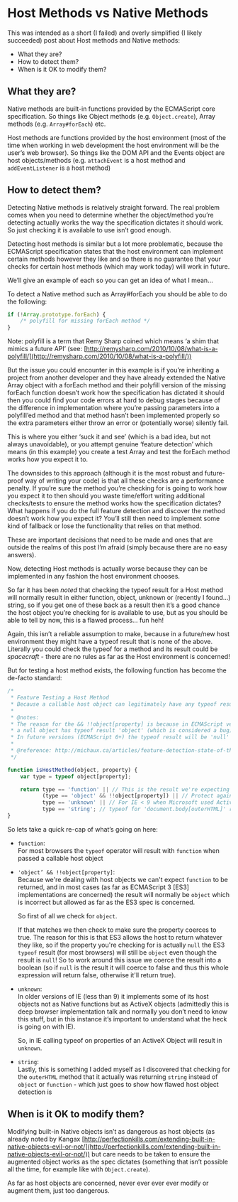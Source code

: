 Host Methods vs Native Methods
==============================

This was intended as a short (I failed) and overly simplified (I likely succeeded) post about Host methods and Native methods:

* What they are?
* How to detect them?
* When is it OK to modify them?

What they are?
--------------

Native methods are built-in functions provided by the ECMAScript core specification. So things like Object methods (e.g. `Object.create`), Array methods (e.g. `Array#forEach`) etc.

Host methods are functions provided by the host environment (most of the time when working in web development the host environment will be the user’s web browser). So things like the DOM API and the Events object are host objects/methods (e.g. `attachEvent` is a host method and `addEventListener` is a host method)

How to detect them?
-------------------

Detecting Native methods is relatively straight forward. The real problem comes when you need to determine whether the object/method you’re detecting actually works the way the specification dictates it should work. So just checking it is available to use isn’t good enough.

Detecting host methods is similar but a lot more problematic, because the ECMAScript specification states that the host environment can implement certain methods however they like and so there is no guarantee that your checks for certain host methods (which may work today) will work in future.

We’ll give an example of each so you can get an idea of what I mean…

To detect a Native method such as Array#forEach you should be able to do the following:

```js
if (!Array.prototype.forEach) { 
	/* polyfill for missing forEach method */ 
}
```

Note: polyfill is a term that Remy Sharp coined which means ‘a shim that mimics a future API’ (see: [http://remysharp.com/2010/10/08/what-is-a-polyfill/](http://remysharp.com/2010/10/08/what-is-a-polyfill/))

But the issue you could encounter in this example is if you’re inheriting a project from another developer and they have already extended the Native Array object with a forEach method and their polyfill version of the missing forEach function doesn’t work how the specification has dictated it should then you could find your code errors at hard to debug stages because of the difference in implementation where you’re passing parameters into a polyfill’ed method and that method hasn’t been implemented properly so the extra parameters either throw an error or (potentially worse) silently fail.

This is where you either ‘suck it and see’ (which is a bad idea, but not always unavoidable), or you attempt genuine ‘feature detection’ which means (in this example) you create a test Array and test the forEach method works how you expect it to.

The downsides to this approach (although it is the most robust and future-proof way of writing your code) is that all these checks are a performance penalty. If you’re sure the method you’re checking for is going to work how you expect it to then should you waste time/effort writing additional checks/tests to ensure the method works how the specification dictates? What happens if you do the full feature detection and discover the method doesn’t work how you expect it? You’ll still then need to implement some kind of fallback or lose the functionality that relies on that method.

These are important decisions that need to be made and ones that are outside the realms of this post I’m afraid (simply because there are no easy answers).

Now, detecting Host methods is actually worse because they can be implemented in any fashion the host environment chooses.

So far it has been *noted* that checking the typeof result for a Host method will normally result in either function, object, unknown or (recently I found…) string, so if you get one of these back as a result then it’s a good chance the host object you’re checking for is available to use, but as you should be able to tell by now, this is a flawed process… fun heh!

Again, this isn’t a reliable assumption to make, because in a future/new host environment they might have a typeof result that is none of the above. Literally you could check the typeof for a method and its result could be *spacecraft* - there are no rules as far as the Host environment is concerned!

But for testing a host method exists, the following function has become the de-facto standard:

```js
/*
 * Feature Testing a Host Method
 * Because a callable host object can legitimately have any typeof result then it can't be relied upon.
 *
 * @notes:
 * The reason for the && !!object[property] is because in ECMAScript version 3, 
 * a null object has typeof result 'object' (which is considered a bug).
 * In future versions (ECMAScript 6+) the typeof result will be 'null' (as it should be).
 * 
 * @reference: http://michaux.ca/articles/feature-detection-state-of-the-art-browser-scripting
 */

function isHostMethod(object, property) {
	var type = typeof object[property];

	return type == 'function' || // This is the result we're expecting (as the test is for a method)
		   (type == 'object' && !!object[property]) || // Protect against ES3 'null' typeof result being 'object'
		   type == 'unknown' || // For IE < 9 when Microsoft used ActiveX objects for Native Functions (we're checking property of ActiveX object)
		   type == 'string'; // typeof for 'document.body[outerHTML]' results in 'string'
}
```

So lets take a quick re-cap of what’s going on here:

* `function`:  
	For most browsers the `typeof` operator will result with `function` when passed a callable host object

* `'object’ && !!object[property]`:  
	Because we're dealing with host objects we can't expect `function` to be returned, and in most cases (as far as ECMAScript 3 [ES3] implementations are concerned) the result will normally be `object` which is incorrect but allowed as far as the ES3 spec is concerned.
	
	So first of all we check for `object`.
	
	If that matches we then check to make sure the property coerces to true. The reason for this is that ES3 allows the host to return whatever they like, so if the property you're checking for is actually `null` the ES3 `typeof` result (for most browsers) will still be `object` even though the result is `null`! So to work around this issue we coerce the result into a boolean (so if `null` is the result it will coerce to false and thus this whole expression will return false, otherwise it'll return true).

* `unknown`:  
	In older versions of IE (less than 9) it implements some of its host objects not as Native functions but as ActiveX objects (admittedly this is deep browser implementation talk and normally you don’t need to know this stuff, but in this instance it’s important to understand what the heck is going on with IE). 
	
	So, in IE calling typeof on properties of an ActiveX Object will result in `unknown`.

* `string`:  
	Lastly, this is something I added myself as I discovered that checking for the `outerHTML` method that it actually was returning `string` instead of `object` or `function` - which just goes to show how flawed host object detection is
	
When is it OK to modify them?
-----------------------------

Modifying built-in Native objects isn’t as dangerous as host objects (as already noted by Kangax [http://perfectionkills.com/extending-built-in-native-objects-evil-or-not/](http://perfectionkills.com/extending-built-in-native-objects-evil-or-not/)) but care needs to be taken to ensure the augmented object works as the spec dictates (something that isn’t possible all the time, for example like with `Object.create`).

As far as host objects are concerned, never ever ever ever modify or augment them, just too dangerous.